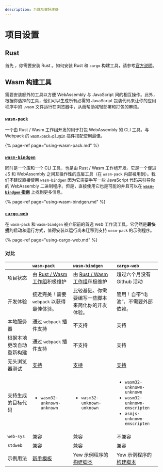 ```yaml
---
description: 为成功做好准备
---
```


# 项目设置

## Rust

首先 ，你需要安装 Rust 。如何安装 Rust 和 `cargo` 构建工具，请参考[官方说明](https://www.rust-lang.org/tools/install)。

## **Wasm 构建工具**

需要安装额外的工具以方便 WebAssembly 与 JavaScript 间的相互操作。此外，根据你选择的工具，他们可以生成所有必需的 JavaScript 包装代码来让你的应用程序中的 `.wasm` 文件运行在浏览器中，从而帮助减轻部署和打包的麻烦。

### [**`wasm-pack`**](https://rustwasm.github.io/docs/wasm-pack/) 

一个由 Rust / Wasm 工作组开发的用于打包 WebAssembly 的 CLI 工具。与 Webpack 的 [`wasm-pack-plugin`](https://github.com/wasm-tool/wasm-pack-plugin) 插件搭配使用最佳。

{% page-ref page="using-wasm-pack.md" %}

### [**`wasm-bindgen`**](https://rustwasm.github.io/docs/wasm-bindgen/) 

同时是一个库和一个 CLI 工具，也是由 Rust / Wasm 工作组开发。它是一个促进 JS 和 WebAssembly 之间互操作性的底层工具（在 `wasm-pack` 内部被用到）。我们不建议直接使用 `wasm-bindgen` 因为它需要手写一些 JavaScript 代码来引导你的 WebAssembly 二进制程序。但是，直接使用它也是可能的并且可以在 [**`wasm-bindgen` 指南**](https://rustwasm.github.io/docs/wasm-bindgen/) 上找到更多信息。

{% page-ref page="using-wasm-bindgen.md" %}

### [**`cargo-web`**](https://github.com/koute/cargo-web) 

在 `wasm-pack` 和 `wasm-bindgen` 被介绍前的首选 web 工作流工具。它仍然是**最快捷**的启动和运行方式，值得安装以运行尚未迁移到支持 `wasm-pack` 的示例程序。

{% page-ref page="using-cargo-web.md" %}

### 对比

<table>
  <thead>
    <tr>
      <th style="text-align:left"></th>
      <th style="text-align:left"><code>wasm-pack</code>
      </th>
      <th style="text-align:left"><code>wasm-bindgen</code>
      </th>
      <th style="text-align:left"><code>cargo-web</code>
      </th>
    </tr>
  </thead>
  <tbody>
    <tr>
      <td style="text-align:left">项目状态</td>
      <td style="text-align:left">由 <a href="https://rustwasm.github.io/">Rust / Wasm 工作组</a>积极维护
      </td>
      <td style="text-align:left">由 <a href="https://rustwasm.github.io/">Rust / Wasm 工作组</a>积极维护
      </td>
      <td style="text-align:left">超过六个月没有 Github 活动</td>
    </tr>
    <tr>
      <td style="text-align:left">开发体验</td>
      <td style="text-align:left">接近完美！需要 <code>webpack</code> 以获得最佳体验。</td>
      <td
      style="text-align:left">比较基础。你需要编写一些脚本来简化你的开发体验。</td>
        <td style="text-align:left">管用！自带“电池”，不需要外部依赖。</td>
    </tr>
    <tr>
      <td style="text-align:left">本地服务器</td>
      <td style="text-align:left">通过 <code>webpack</code> 插件支持</td>
      <td style="text-align:left">不支持</td>
      <td style="text-align:left">支持</td>
    </tr>
    <tr>
      <td style="text-align:left">根据本地更改自动重新构建</td>
      <td style="text-align:left">通过 <code>webpack</code> 插件支持</td>
      <td style="text-align:left">不支持</td>
      <td style="text-align:left">支持</td>
    </tr>
    <tr>
      <td style="text-align:left">无头浏览器测试</td>
      <td style="text-align:left"><a href="https://rustwasm.github.io/docs/wasm-pack/commands/test.html">支持</a>
      </td>
      <td style="text-align:left"><a href="https://rustwasm.github.io/docs/wasm-bindgen/wasm-bindgen-test/index.html">支持</a>
      </td>
      <td style="text-align:left"><a href="https://github.com/koute/cargo-web#features">支持</a>
      </td>
    </tr>
    <tr>
      <td style="text-align:left">支持生成的目标代码</td>
      <td style="text-align:left">
        <ul>
          <li><code>wasm32-unknown-unknown</code>
          </li>
        </ul>
      </td>
      <td style="text-align:left">
        <ul>
          <li><code>wasm32-unknown-unknown</code>
          </li>
        </ul>
      </td>
      <td style="text-align:left">
        <ul>
          <li><code>wasm32-unknown-unknown</code>
          </li>
          <li><code>wasm32-unknown-emscripten</code>
          </li>
          <li><code>asmjs-unknown-emscripten</code>
          </li>
        </ul>
      </td>
    </tr>
    <tr>
      <td style="text-align:left"><code>web-sys</code>
      </td>
      <td style="text-align:left">兼容</td>
      <td style="text-align:left">兼容</td>
      <td style="text-align:left">不兼容</td>
    </tr>
    <tr>
      <td style="text-align:left"><code>stdweb</code>
      </td>
      <td style="text-align:left">兼容</td>
      <td style="text-align:left">兼容</td>
      <td style="text-align:left">兼容</td>
    </tr>
    <tr>
      <td style="text-align:left">示例用法</td>
      <td style="text-align:left"><a href="https://github.com/yewstack/yew-wasm-pack-minimal">新手模板</a>
      </td>
      <td style="text-align:left">Yew 示例程序的<a href="https://github.com/yewstack/yew/blob/master/examples/build_all.sh">构建脚本</a></td>
      <td style="text-align:left">Yew 示例程序的<a href="https://github.com/yewstack/yew/blob/master/examples/build_all.sh">构建脚本</a></td>
    </tr>
  </tbody>
</table>
